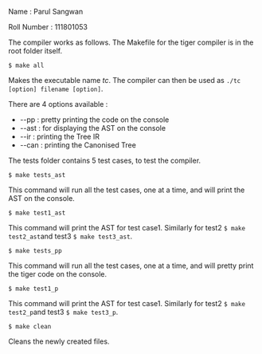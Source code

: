 Name        : Parul Sangwan

Roll Number : 111801053

The compiler works as follows. The Makefile for the tiger compiler is in the root folder itself.


```$ make all```

Makes the executable name *tc*. The compiler can then be used as ```./tc [option] filename [option]```.

There are 4 options available : 
- --pp  : pretty printing the code on the console
- --ast : for displaying the AST on the console
- --ir   : printing the Tree IR
- --can   : printing the Canonised Tree

The tests folder contains 5 test cases, to test the compiler.

```$ make tests_ast```

This command will run all the test cases, one at a time, and will print the AST on the console.

```$ make test1_ast```

This command will print the AST for test case1. Similarly for test2 ```$ make test2_ast```and test3 ```$ make test3_ast```.


```$ make tests_pp```

This command will run all the test cases, one at a time, and will pretty print the tiger code on the console.

```$ make test1_p```

This command will print the AST for test case1. Similarly for test2 ```$ make test2_p```and test3 ```$ make test3_p```.

```$ make clean```

Cleans the newly created files.